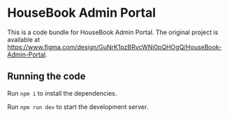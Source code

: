 
  # HouseBook Admin Portal

  This is a code bundle for HouseBook Admin Portal. The original project is available at https://www.figma.com/design/GuNrK1pzBRvcWNi0pQHOgQ/HouseBook-Admin-Portal.

  ## Running the code

  Run `npm i` to install the dependencies.

  Run `npm run dev` to start the development server.
  